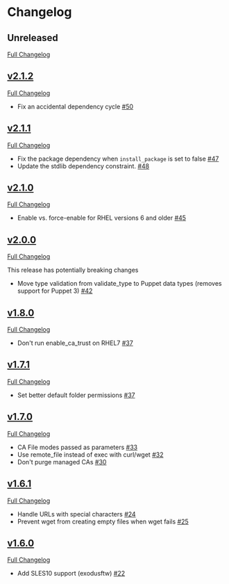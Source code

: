 Changelog
=========

## Unreleased
[Full Changelog](https://github.com/pcfens/puppet-ca_cert/compare/v2.1.2...HEAD)

## [v2.1.2](https://github.com/pcfens/puppet-ca_cert/tree/v2.1.2)
[Full Changelog](https://github.com/pcfens/puppet-ca_cert/compare/v2.1.1...v2.1.2)

- Fix an accidental dependency cycle [\#50](https://github.com/pcfens/puppet-ca_cert/issues/50)


## [v2.1.1](https://github.com/pcfens/puppet-ca_cert/tree/v2.1.1)
[Full Changelog](https://github.com/pcfens/puppet-ca_cert/compare/v2.1.0...v2.1.1)

- Fix the package dependency when `install_package` is set to false [\#47](https://github.com/pcfens/puppet-ca_cert/issues/47)
- Update the stdlib dependency constraint. [\#48](https://github.com/pcfens/puppet-ca_cert/pull/48)


## [v2.1.0](https://github.com/pcfens/puppet-ca_cert/tree/v2.1.0)
[Full Changelog](https://github.com/pcfens/puppet-ca_cert/compare/v2.0.0...v2.1.0)

- Enable vs. force-enable for RHEL versions 6 and older [\#45](https://github.com/pcfens/puppet-ca_cert/pull/45)


## [v2.0.0](https://github.com/pcfens/puppet-ca_cert/tree/v2.0.0)
[Full Changelog](https://github.com/pcfens/puppet-ca_cert/compare/v1.8.0...v2.0.0)

This release has potentially breaking changes

- Move type validation from validate_type to Puppet  data types (removes support for Puppet 3) [\#42](https://github.com/pcfens/puppet-ca_cert/pull/42)


## [v1.8.0](https://github.com/pcfens/puppet-ca_cert/tree/v1.8.0)
[Full Changelog](https://github.com/pcfens/puppet-ca_cert/compare/v1.7.1...v1.8.0)

- Don't run enable_ca_trust on RHEL7 [\#37](https://github.com/pcfens/puppet-ca_cert/pull/40)


## [v1.7.1](https://github.com/pcfens/puppet-ca_cert/tree/v1.7.1)
[Full Changelog](https://github.com/pcfens/puppet-ca_cert/compare/v1.7.0...v1.7.1)

- Set better default folder permissions [\#37](https://github.com/pcfens/puppet-ca_cert/pull/37)


## [v1.7.0](https://github.com/pcfens/puppet-ca_cert/tree/v1.7.0)
[Full Changelog](https://github.com/pcfens/puppet-ca_cert/compare/v1.6.1...v1.7.0)

- CA File modes passed as parameters [\#33](https://github.com/pcfens/puppet-ca_cert/pull/33)
- Use remote_file instead of exec with curl/wget [\#32](https://github.com/pcfens/puppet-ca_cert/pull/32)
- Don't purge managed CAs [\#30](https://github.com/pcfens/puppet-ca_cert/pull/30)


## [v1.6.1](https://github.com/pcfens/puppet-ca_cert/tree/v1.6.0)
[Full Changelog](https://github.com/pcfens/puppet-ca_cert/compare/v1.6.0...v1.6.1)

- Handle URLs with special characters [\#24](https://github.com/pcfens/puppet-ca_cert/pull/24)
- Prevent wget from creating empty files when wget fails [\#25](https://github.com/pcfens/puppet-ca_cert/issues/25)

## [v1.6.0](https://github.com/pcfens/puppet-ca_cert/tree/v1.6.0)
[Full Changelog](https://github.com/pcfens/puppet-ca_cert/compare/v1.5.1...v1.6.0)

- Add SLES10 support (exodusftw) [\#22](https://github.com/pcfens/puppet-ca_cert/pull/22)
